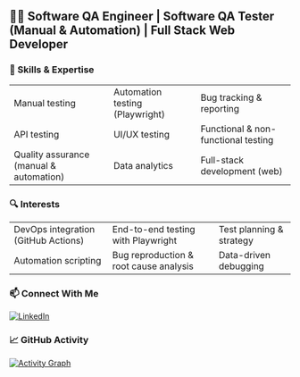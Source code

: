 ## 👨‍💻  Software QA Engineer | Software QA Tester (Manual & Automation) | Full Stack Web Developer


### 🧠 Skills & Expertise

|                                         |                                         |                                         |
|-----------------------------------------|-----------------------------------------|-----------------------------------------|
| Manual testing                          | Automation testing (Playwright)         | Bug tracking & reporting                |
| API testing                             | UI/UX testing                           | Functional & non-functional testing     |
| Quality assurance (manual & automation) | Data analytics                          | Full-stack development (web)            |

### 🔍 Interests

|                                     |                                      |                                  |
|-------------------------------------|--------------------------------------|----------------------------------|
| DevOps integration (GitHub Actions) | End-to-end testing with Playwright   | Test planning & strategy         |
| Automation scripting                | Bug reproduction & root cause analysis | Data-driven debugging          |



### 📫 Connect With Me  
[![LinkedIn](https://img.shields.io/badge/LinkedIn-29599a?style=flat&logo=linkedin&logoColor=white)](https://www.linkedin.com/in/kdalmirante)
### 📈 GitHub Activity

[![Activity Graph](https://github-readme-activity-graph.vercel.app/graph?username=kibinzxc&theme=github-compact&days=30&custom_title=Activity%20over%20the%20past%2030%20days&hide_border=false&height=250&point=28a642)](https://github.com/kibinzxc?tab=repositories)
